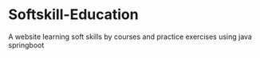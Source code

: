 # Softskill-Education
A website learning soft skills by courses and practice exercises using java springboot
